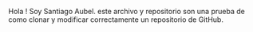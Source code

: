 Hola ! Soy Santiago Aubel.
este archivo y repositorio son una prueba de como clonar y modificar correctamente un repositorio de GitHub.